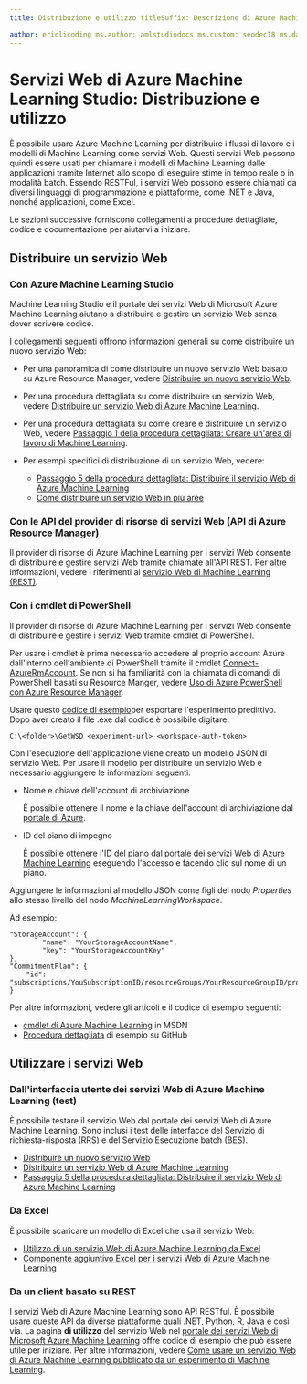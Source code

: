 ```yaml
---
title: Distribuzione e utilizzo titleSuffix: Descrizione di Azure Machine Learning Studio: È possibile usare Azure Machine Learning per distribuire i flussi di lavoro e i modelli di Machine Learning come servizi Web. Questi servizi Web possono quindi essere usati per chiamare i modelli di Machine Learning dalle applicazioni tramite Internet allo scopo di eseguire stime in tempo reale o in modalità batch. services: machine-learning ms.service: machine-learning ms.component: studio ms.topic: article

author: ericlicoding ms.author: amlstudiodocs ms.custom: seodec18 ms.date: 04/19/2017
---
```

# <a name="azure-machine-learning-studio-web-services-deployment-and-consumption"></a>Servizi Web di Azure Machine Learning Studio: Distribuzione e utilizzo
È possibile usare Azure Machine Learning per distribuire i flussi di lavoro e i modelli di Machine Learning come servizi Web. Questi servizi Web possono quindi essere usati per chiamare i modelli di Machine Learning dalle applicazioni tramite Internet allo scopo di eseguire stime in tempo reale o in modalità batch. Essendo RESTFul, i servizi Web possono essere chiamati da diversi linguaggi di programmazione e piattaforme, come .NET e Java, nonché applicazioni, come Excel.

Le sezioni successive forniscono collegamenti a procedure dettagliate, codice e documentazione per aiutarvi a iniziare.

## <a name="deploy-a-web-service"></a>Distribuire un servizio Web

### <a name="with-azure-machine-learning-studio"></a>Con Azure Machine Learning Studio
Machine Learning Studio e il portale dei servizi Web di Microsoft Azure Machine Learning aiutano a distribuire e gestire un servizio Web senza dover scrivere codice.

I collegamenti seguenti offrono informazioni generali su come distribuire un nuovo servizio Web:

* Per una panoramica di come distribuire un nuovo servizio Web basato su Azure Resource Manager, vedere [Distribuire un nuovo servizio Web](publish-a-machine-learning-web-service.md).
* Per una procedura dettagliata su come distribuire un servizio Web, vedere [Distribuire un servizio Web di Azure Machine Learning](publish-a-machine-learning-web-service.md).
* Per una procedura dettagliata su come creare e distribuire un servizio Web, vedere [Passaggio 1 della procedura dettagliata: Creare un'area di lavoro di Machine Learning](walkthrough-1-create-ml-workspace.md).
* Per esempi specifici di distribuzione di un servizio Web, vedere:

  * [Passaggio 5 della procedura dettagliata: Distribuire il servizio Web di Azure Machine Learning](walkthrough-5-publish-web-service.md)
  * [Come distribuire un servizio Web in più aree](how-to-deploy-to-multiple-regions.md)

### <a name="with-web-services-resource-provider-apis-azure-resource-manager-apis"></a>Con le API del provider di risorse di servizi Web (API di Azure Resource Manager)
Il provider di risorse di Azure Machine Learning per i servizi Web consente di distribuire e gestire servizi Web tramite chiamate all'API REST. Per altre informazioni, vedere i riferimenti al [servizio Web di Machine Learning (REST)](/rest/api/machinelearning/index).

<!-- [Machine Learning Web Service (REST)](https://msdn.microsoft.com/library/azure/mt767538.aspx) reference. -->


### <a name="with-powershell-cmdlets"></a>Con i cmdlet di PowerShell
Il provider di risorse di Azure Machine Learning per i servizi Web consente di distribuire e gestire i servizi Web tramite cmdlet di PowerShell.

Per usare i cmdlet è prima necessario accedere al proprio account Azure dall'interno dell'ambiente di PowerShell tramite il cmdlet [Connect-AzureRmAccount](/powershell/module/azurerm.profile/connect-azurermaccount). Se non si ha familiarità con la chiamata di comandi di PowerShell basati su Resource Manger, vedere [Uso di Azure PowerShell con Azure Resource Manager](../../azure-resource-manager/powershell-azure-resource-manager.md).

Usare questo [codice di esempio](https://github.com/ritwik20/AzureML-WebServices)per esportare l'esperimento predittivo. Dopo aver creato il file .exe dal codice è possibile digitare:

    C:\<folder>\GetWSD <experiment-url> <workspace-auth-token>

Con l'esecuzione dell'applicazione viene creato un modello JSON di servizio Web. Per usare il modello per distribuire un servizio Web è necessario aggiungere le informazioni seguenti:

* Nome e chiave dell'account di archiviazione

    È possibile ottenere il nome e la chiave dell'account di archiviazione dal [portale di Azure](https://portal.azure.com/).
* ID del piano di impegno

    È possibile ottenere l'ID del piano dal portale dei [servizi Web di Azure Machine Learning](https://services.azureml.net) eseguendo l'accesso e facendo clic sul nome di un piano.

Aggiungere le informazioni al modello JSON come figli del nodo *Properties* allo stesso livello del nodo *MachineLearningWorkspace*.

Ad esempio:

    "StorageAccount": {
            "name": "YourStorageAccountName",
            "key": "YourStorageAccountKey"
    },
    "CommitmentPlan": {
        "id": "subscriptions/YouSubscriptionID/resourceGroups/YourResourceGroupID/providers/Microsoft.MachineLearning/commitmentPlans/YourPlanName"
    }

Per altre informazioni, vedere gli articoli e il codice di esempio seguenti:

* [cmdlet di Azure Machine Learning](https://docs.microsoft.com/powershell/module/azurerm.machinelearning) in MSDN
* [Procedura dettagliata](https://github.com/raymondlaghaeian/azureml-webservices-arm-powershell/blob/master/sample-commands.txt) di esempio su GitHub

## <a name="consume-the-web-services"></a>Utilizzare i servizi Web
### <a name="from-the-azure-machine-learning-web-services-ui-testing"></a>Dall'interfaccia utente dei servizi Web di Azure Machine Learning (test)
È possibile testare il servizio Web dal portale dei servizi Web di Azure Machine Learning. Sono inclusi i test delle interfacce del Servizio di richiesta-risposta (RRS) e del Servizio Esecuzione batch (BES).

* [Distribuire un nuovo servizio Web](publish-a-machine-learning-web-service.md)
* [Distribuire un servizio Web di Azure Machine Learning](publish-a-machine-learning-web-service.md)
* [Passaggio 5 della procedura dettagliata: Distribuire il servizio Web di Azure Machine Learning](walkthrough-5-publish-web-service.md)

### <a name="from-excel"></a>Da Excel
È possibile scaricare un modello di Excel che usa il servizio Web:

* [Utilizzo di un servizio Web di Azure Machine Learning da Excel](consuming-from-excel.md)
* [Componente aggiuntivo Excel per i servizi Web di Azure Machine Learning](excel-add-in-for-web-services.md)

### <a name="from-a-rest-based-client"></a>Da un client basato su REST
I servizi Web di Azure Machine Learning sono API RESTful. È possibile usare queste API da diverse piattaforme quali .NET, Python, R, Java e così via. La pagina **di utilizzo** del servizio Web nel [portale dei servizi Web di Microsoft Azure Machine Learning](https://services.azureml.net) offre codice di esempio che può essere utile per iniziare. Per altre informazioni, vedere [Come usare un servizio Web di Azure Machine Learning pubblicato da un esperimento di Machine Learning](consume-web-services.md).
